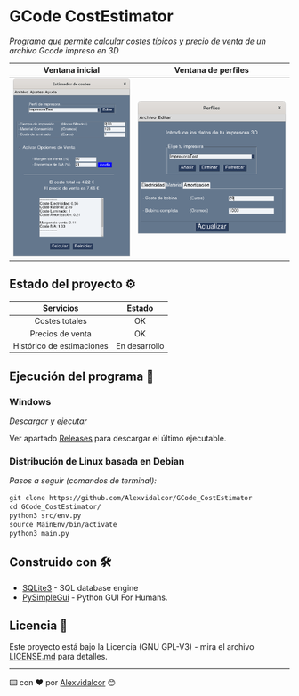 
# GCode CostEstimator

_Programa que permite calcular costes típicos y precio de venta de un archivo Gcode impreso en 3D_

Ventana inicial         |  Ventana de perfiles
:-------------------------:|:-------------------------:
![Initial_Window](https://github.com/Alexvidalcor/GCode_CostEstimator/blob/main/input/ReadmeImage_1.png?raw=true)  |  ![Ending_Window](https://raw.githubusercontent.com/Alexvidalcor/GCode_CostEstimator/main/input/ReadmeImage_2.png)


## Estado del proyecto ⚙️

Servicios          |  Estado
:-------------------------:|:-------------------------:
Costes totales  |  OK
Precios de venta  |  OK
Histórico de estimaciones  |  En desarrollo


## Ejecución del programa 🚀

### Windows 

_Descargar y ejecutar_

Ver  apartado [Releases](https://github.com/Alexvidalcor/GCode_CostEstimator/releases) para descargar el último ejecutable.


### Distribución de Linux basada en Debian 

_Pasos a seguir (comandos de terminal):_

```
git clone https://github.com/Alexvidalcor/GCode_CostEstimator
cd GCode_CostEstimator/
python3 src/env.py
source MainEnv/bin/activate
python3 main.py
```


## Construido con 🛠️

* [SQLite3](https://www.sqlite.org/index.html) - SQL database engine
* [PySimpleGui](https://pysimplegui.readthedocs.io/en/latest/) - Python GUI For Humans.


## Licencia 📄

Este proyecto está bajo la Licencia (GNU GPL-V3) - mira el archivo [LICENSE.md](LICENSE.md) para detalles.


---
⌨️ con ❤️ por [Alexvidalcor](https://github.com/Alexvidalcor) 😊
